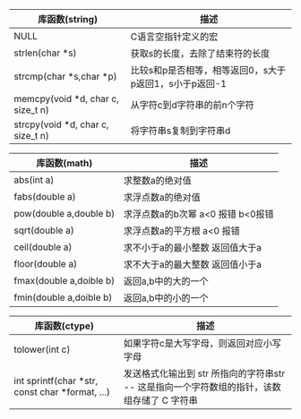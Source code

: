 

| 库函数(string)	                                            | 描述                                                          |
|-----------------------------------------------------------|--------------------------------------------------------------|
| NULL| C语言空指针定义的宏|
| strlen(char *s)| 获取s的长度，去除了结束符的长度|
| strcmp(char *s,char *p)| 比较s和p是否相等，相等返回0，s大于p返回1，s小于p返回-1|
| memcpy(void *d, char c, size_t n)| 从字符c到d字符串的前n个字符|			
| strcpy(void *d, char c, size_t n)| 将字符串s复制到字符串d|

| 库函数(math)	                                              | 描述                                                          |
|-----------------------------------------------------------|--------------------------------------------------------------|
| abs(int a)| 求整数a的绝对值|
| fabs(double a)| 求浮点数a的绝对值|
| pow(double a,double b)| 求浮点数a的b次幂 a<0 报错 b<0报错|
| sqrt(double a)| 求浮点数a的平方根   a<0 报错|			
| ceil(double a)| 求不小于a的最小整数    返回值大于a|	
| floor(double a) | 求不大于a的最大整数    返回值小于a|	
| fmax(double a,doible b) |返回a,b中的大的一个|		
| fmin(double a,doible b) |返回a,b中的小的一个|	



| 库函数(ctype)	                                            | 描述                                                          |
|-----------------------------------------------------------|--------------------------------------------------------------|
| tolower(int c)| 如果字符c是大写字母，则返回对应小写字母|
| int sprintf(char *str, const char *format, ...)| 发送格式化输出到 str 所指向的字符串str -- 这是指向一个字符数组的指针，该数组存储了 C 字符串|

